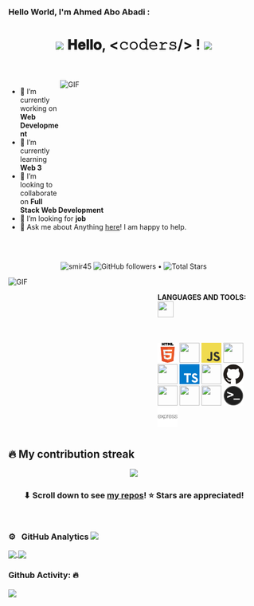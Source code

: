 ### Hello World, I'm Ahmed Abo Abadi :

<h1 align="center">
  <a target="_blank">
    <img src="https://github.com/JayantGoel001/JayantGoel001/blob/master/GIF/Earth.gif?raw=true" width="24px" style="max-width:100%;">
  </a>
  𝐇𝐞𝐥𝐥𝐨, &lt;𝚌𝚘𝚍𝚎𝚛𝚜/&gt; !
  <a target="_blank">
    <img src="https://github.com/JayantGoel001/JayantGoel001/blob/master/GIF/Hi.gif?raw=true" width="40px" />
  </a>
</h1>
<br/>
<br/>
<a target="_blank">
  <img align="right" height="250" width="400" alt="GIF" src="https://github.com/JayantGoel001/JayantGoel001/blob/master/GIF/code.gif?raw=true">
</a>



- 🔭 I’m currently working on **Web Development**
- 🌱 I’m currently learning **Web 3**
- 👯 I’m looking to collaborate on **Full Stack Web Development**
- 🤔 I’m looking for **job**
- 💬 Ask me about Anything [here](https://www.linkedin.com/in/ahmed-abo-abadi-958b1b224/)! I am happy to help.


<br/>
<br/>
<p align="center">  
  <img src="https://komarev.com/ghpvc/?username=smir45" alt="smir45" />
  <img alt="GitHub followers" src="https://img.shields.io/github/followers/smir45?label=Followers&style=social"> •   
  <img src="https://img.shields.io/github/stars/smir45?label=Stars" alt="Total Stars">
</p>
<a target="_blank"><img align="left" height="300" width="300" alt="GIF" src="https://github.com/JayantGoel001/JayantGoel001/blob/master/GIF/github.gif?raw=true"></a>
<br/>


**LANGUAGES AND TOOLS:**  <img src = "https://media2.giphy.com/media/QssGEmpkyEOhBCb7e1/giphy.gif?cid=ecf05e47a0n3gi1bfqntqmob8g9aid1oyj2wr3ds3mg700bl&rid=giphy.gif" width=32px height=32px >


<br/>
<br/>
<code><img height="40" width="40" src="https://raw.githubusercontent.com/github/explore/80688e429a7d4ef2fca1e82350fe8e3517d3494d/topics/html/html.png"></code>
<code><img height="40" width="40" src="https://cdn.iconscout.com/icon/free/png-256/css-131-722685.png"></code>
<code><img height="40" width="40" src="https://raw.githubusercontent.com/github/explore/80688e429a7d4ef2fca1e82350fe8e3517d3494d/topics/javascript/javascript.png"></code>
<code><img height="40" width="40" src="https://cdn4.iconfinder.com/data/icons/logos-3/600/React.js_logo-512.png"></code>
<!-- <code><img height="40" width="40" src="https://cdn.iconscout.com/icon/free/png-512/saas-457964.png"></code> -->
<code><img height="40" width="40" src="https://seeklogo.com/images/N/next-js-logo-8FCFF51DD2-seeklogo.com.png"></code>
<code><img height="40" width="40" src="https://raw.githubusercontent.com/github/explore/80688e429a7d4ef2fca1e82350fe8e3517d3494d/topics/typescript/typescript.png"></code>
<code><img height="40" width="40" src="https://upload.wikimedia.org/wikipedia/commons/thumb/3/3f/Git_icon.svg/1024px-Git_icon.svg.png"></code>
<code><img height="40" width="40" src="https://raw.githubusercontent.com/github/explore/80688e429a7d4ef2fca1e82350fe8e3517d3494d/topics/github-api/github-api.png"></code>
<code><img height="40" width="40" src="https://cdn.worldvectorlogo.com/logos/nodejs-icon.svg"></code>
<code><img height="40" width="40" src="https://cdn.worldvectorlogo.com/logos/postgresql.svg"></code>
<code><img height="40" width="40" src="https://upload.wikimedia.org/wikipedia/commons/a/ab/Linux_Logo_in_Linux_Libertine_Font.svg"></code>
<!-- <code><img height="40" width="40" src="https://cdn.iconscout.com/icon/free/png-512/mongodb-3-1175138.png"></code> -->
<code><img height="40" width="40" src="https://raw.githubusercontent.com/github/explore/80688e429a7d4ef2fca1e82350fe8e3517d3494d/topics/terminal/terminal.png"></code>
<code><img height="40" width="40" src="https://raw.githubusercontent.com/devicons/devicon/master/icons/express/express-original-wordmark.svg"></code>



<br/>

#
## 🔥 My contribution streak

<p align="center">
  <a href="https://github.com/AhemdAboAbadi/github-readme-streak-stats">
    <img src="https://github-readme-streak-stats.herokuapp.com/?user=AhemdAboAbadi#version3"/>
  </a>
</p>

<h3 align="center">⬇ Scroll down to see <a href="https://github.com/AhemdAboAbadi?tab=repositories">my repos</a>! ⭐ Stars are appreciated!</h3>




<br/>

### ⚙️ &nbsp; GitHub Analytics <img src = "https://i.pinimg.com/originals/65/c4/f4/65c4f452571be1261e9c623f7da488ac.gif" width = 35px>


<a href="https://github.com/anuraghazra/github-readme-stats"> <img align="center" src="https://github-readme-stats.vercel.app/api?username=AhemdAboAbadi&count_private=true&show_icons=true&include_all_commits=true&hide_border=true&hide_title=true" /> </a> <a href="https://github.com/anuraghazra/github-readme-stats"> <img align="center" src="https://github-readme-stats.vercel.app/api/top-langs/?username=AhemdAboAbadi&langs_count=3&hide_title=true&hide_border=true" /> </a>


### Github Activity: 🔥 
<img align="center" src="https://activity-graph.herokuapp.com/graph?username=AhemdAboAbadi&theme=dracula&color=B994E6&bg_color=2B2D3D" />
